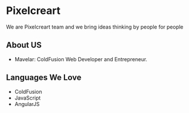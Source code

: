 # Pixelcreart

We are Pixelcreart team and we bring ideas thinking by people for people

## About US

- Mavelar: ColdFusion Web Developer and Entrepreneur.

## Languages We Love
- ColdFusion
- JavaScript
- AngularJS
